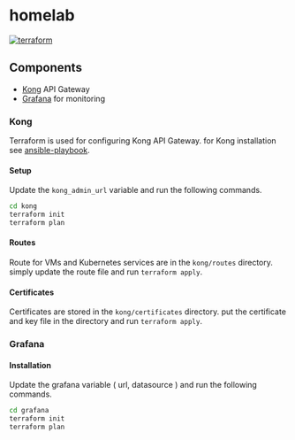 # homelab
[![terraform](https://github.com/guyzsarun-lab/homelab/actions/workflows/terraform.yaml/badge.svg)](https://github.com/guyzsarun-lab/homelab/actions/workflows/terraform.yaml)

## Components
- [Kong](#kong) API Gateway
- [Grafana](#grafana) for monitoring

### Kong
Terraform is used for configuring Kong API Gateway. for Kong installation see [ansible-playbook](https://github.com/guyzsarun-lab/ansible).
#### Setup
Update the `kong_admin_url` variable and run the following commands.
```bash
cd kong
terraform init
terraform plan
```
#### Routes
Route for VMs and Kubernetes services are in the `kong/routes` directory. simply update the route file and run `terraform apply`.
#### Certificates
Certificates are stored in the `kong/certificates` directory. put the certificate and key file in the directory and run `terraform apply`.

### Grafana

#### Installation
Update the grafana variable ( url, datasource ) and run the following commands.
```bash
cd grafana
terraform init
terraform plan
```
